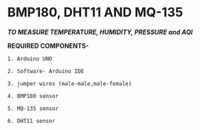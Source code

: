 # BMP180, DHT11 AND MQ-135

 ***TO MEASURE TEMPERATURE, HUMIDITY, PRESSURE and AQI*** 

**REQUIRED COMPONENTS-**

    1. Arduino UNO

    2. Software- Arduino IDE

    3. jumper wires (male-male,male-female)

    4. BMP180 sensor

    5. MQ-135 sensor

    6. DHT11 sensor
